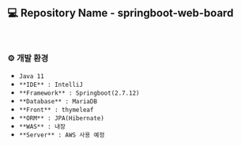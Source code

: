 ## 💻 Repository Name - springboot-web-board
<br>

### ⚙️ 개발 환경
- `Java 11`
- `**IDE** : IntelliJ`
- `**Framework** : Springboot(2.7.12)`
- `**Database** : MariaDB`
- `**Front** : thymeleaf`
- `**ORM** : JPA(Hibernate)`
- `**WAS** : 내장`
- `**Server** : AWS 사용 예정`
